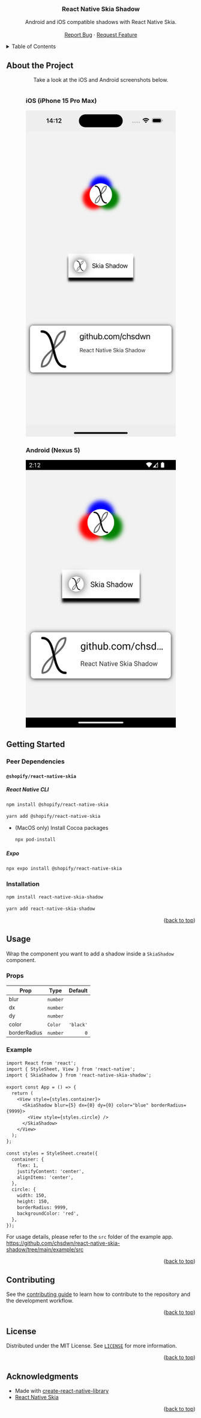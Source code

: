<div align="center">
  <a name="title"></a>
  <h3 align="center">React Native Skia Shadow</h3>
  
  <p align="center">
    Android and iOS compatible shadows with React Native Skia.
    <br />
    <br />
    <a href="https://github.com/chsdwn/react-native-skia-shadow/issues">Report Bug</a>
    ·
    <a href="https://github.com/chsdwn/react-native-skia-shadow/issues">Request Feature</a>
  </p>
</div>

<details>
  <summary>Table of Contents</summary>
  <ol>
    <li><a href="#about-the-project">About The Project</a></li>
    <li>
      <a href="#getting-started">Getting Started</a>
      <ul>
        <li><a href="#peer-dependencies">Peer Dependencies</a></li>
        <li><a href="#installation">Installation</a></li>
      </ul>
    </li>
    <li><a href="#usage">Usage</a></li>
    <li><a href="#contributing">Contributing</a></li>
    <li><a href="#license">License</a></li>
    <li><a href="#acknowledgments">Acknowledgments</a></li>
  </ol>
</details>

## About the Project

<p align="center">Take a look at the iOS and Android screenshots below.</p>

<div style="display: flex; justify-content: space-evenly; flex-wrap: wrap;">

  <div>

### iOS (iPhone 15 Pro Max)

  <img src="./assets/screenshots/ios.png" alt="React Native Skia Shadow iOS Screenshot" style="width: 400px;" />

  </div>

  <div>

### Android (Nexus 5)

  <img src="./assets/screenshots/android.png" alt="React Native Skia Shadow Android Screenshot" style="width: 400px;" />

  </div>

</div>

## Getting Started

### Peer Dependencies

#### `@shopify/react-native-skia`

##### React Native CLI

```sh
npm install @shopify/react-native-skia
```

```sh
yarn add @shopify/react-native-skia
```

- (MacOS only) Install Cocoa packages

  ```sh
  npx pod-install
  ```

##### Expo

```sh
npx expo install @shopify/react-native-skia
```

### Installation

```sh
npm install react-native-skia-shadow
```

```sh
yarn add react-native-skia-shadow
```

<p align="right">(<a href="#title">back to top</a>)</p>

## Usage

Wrap the component you want to add a shadow inside a `SkiaShadow` component.

### Props

| Prop         | Type     |   Default |
| ------------ | -------- | --------: |
| blur         | `number` |           |
| dx           | `number` |           |
| dy           | `number` |           |
| color        | `Color`  | `'black'` |
| borderRadius | `number` |       `0` |

### Example

```tsx
import React from 'react';
import { StyleSheet, View } from 'react-native';
import { SkiaShadow } from 'react-native-skia-shadow';

export const App = () => {
  return (
    <View style={styles.container}>
      <SkiaShadow blur={5} dx={0} dy={0} color="blue" borderRadius={9999}>
        <View style={styles.circle} />
      </SkiaShadow>
    </View>
  );
};

const styles = StyleSheet.create({
  container: {
    flex: 1,
    justifyContent: 'center',
    alignItems: 'center',
  },
  circle: {
    width: 150,
    height: 150,
    borderRadius: 9999,
    backgroundColor: 'red',
  },
});
```

For usage details, please refer to the `src` folder of the example app. https://github.com/chsdwn/react-native-skia-shadow/tree/main/example/src

<p align="right">(<a href="#title">back to top</a>)</p>

## Contributing

See the [contributing guide](https://github.com/chsdwn/react-native-skia-shadow/blob/main/CONTRIBUTING.md) to learn how to contribute to the repository and the development workflow.

<p align="right">(<a href="#title">back to top</a>)</p>

## License

Distributed under the MIT License. See [`LICENSE`](https://github.com/chsdwn/react-native-skia-shadow/blob/main/LICENSE) for more information.

<p align="right">(<a href="#title">back to top</a>)</p>

## Acknowledgments

- Made with [create-react-native-library](https://github.com/callstack/react-native-builder-bob)
- [React Native Skia](https://github.com/Shopify/react-native-skia)

<p align="right">(<a href="#title">back to top</a>)</p>

